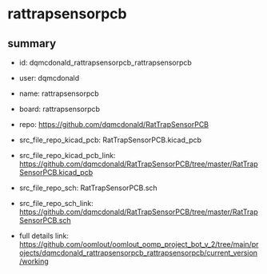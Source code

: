 # rattrapsensorpcb
 
## summary 
* id: dqmcdonald_rattrapsensorpcb_rattrapsensorpcb
* user: dqmcdonald
* name: rattrapsensorpcb
* board: rattrapsensorpcb
* repo: https://github.com/dqmcdonald/RatTrapSensorPCB
* src_file_repo_kicad_pcb: RatTrapSensorPCB.kicad_pcb
* src_file_repo_kicad_pcb_link: https://github.com/dqmcdonald/RatTrapSensorPCB/tree/master/RatTrapSensorPCB.kicad_pcb


* src_file_repo_sch: RatTrapSensorPCB.sch
* src_file_repo_sch_link: https://github.com/dqmcdonald/RatTrapSensorPCB/tree/master/RatTrapSensorPCB.sch
* full details link: https://github.com/oomlout/oomlout_oomp_project_bot_v_2/tree/main/projects/dqmcdonald_rattrapsensorpcb_rattrapsensorpcb/current_version/working  








